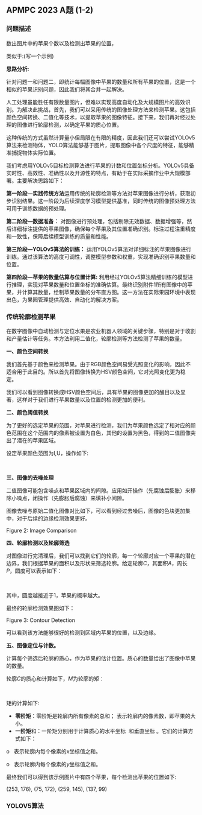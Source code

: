 ## APMPC 2023 A题 (1-2)

### 问题描述

数出图片中的苹果个数以及检测出苹果的位置，

类似于:(写一个示例)



**思路分析:**



针对问题一和问题二，即统计每幅图像中苹果的数量和所有苹果的位置，这是一个相似的苹果识别问题，因此我们将其合并一起解决。

人工处理虽能胜任有限数量图片，但难以实现高度自动化及大规模图片的高效识别。为解决此挑战，首先，我们可以采用传统的图像处理方法来检测苹果。这包括颜色空间转换、二值化等技术，以提取苹果的图像特征。接下来，我们再对经过处理的图像进行轮廓检测，以确定苹果的质心位置。

这种传统的方式虽然计算量小但局限在有限的精度，因此我们还可以尝试YOLOv5算法来检测物体，YOLO算法能够基于图片，提取图像中各个尺度的特征，能够精准捕捉物体实际位置。

我们考虑用YOLOv5目标检测算法进行苹果的计数和位置坐标分析。YOLOv5具备实时性、高效性、准确性以及开源性的特点，有助于在实际采摘作业中大规模部署。主要解决思路如下：

**第一阶段—实践传统方法**运用传统的轮廓检测等方法对苹果图像进行分析，获取初步识别结果。这一阶段为后续深度学习模型提供基准，同时传统的图像预处理方法可用于训练数据的预处理。

**第二阶段—数据准备：** 对图像进行预处理，包括剔除无效数据、数据增强等，然后详细标注提供的苹果图像，确保每个苹果及其位置准确识别。标注过程注重精度和一致性，保障后续模型训练的质量和性能。

**第三阶段—YOLOv5算法的训练：** 运用YOLOv5算法对详细标注的苹果图像进行训练。通过该算法的高度可调性，调整模型参数和权重，实现准确识别苹果数量和位置。

**第四阶段—苹果的数量估算与位置计算:** 利用经过YOLOv5算法精细训练的模型进行推理，实现对苹果数量和位置坐标的准确估算。最终识别附件1所有图像中的苹果，并计算其数量，绘制苹果数量的分布直方图。这一方法在实际果园环境中表现出色，为果园管理提供高效、自动化的解决方案。

### 传统轮廓检测苹果

在数字图像中自动检测与定位水果是农业机器人领域的关键步骤，特别是对于收割和产量估计等任务。本方法利用二值化，轮廓检测等方法检测了苹果的数量。

**一、颜色空间转换**

我们首先基于颜色来检测苹果。由于RGB颜色空间易受光照变化的影响，因此不适合用于此目的。所以首先将图像转换为HSV颜色空间，它对光照变化更为稳定。

我们可以看到图像转换成HSV颜色空间后，具有苹果的图像更加的醒目以及显著，这样对于我们进行苹果数量以及位置的检测更加的便利。

**二、颜色阈值转换**

为了更好的选定苹果的范围，对苹果进行检测，我们为苹果颜色选定了相对应的颜色范围在这个范围内的像素被设置为白色，其他的设置为黑色，得到的二值图像突出了潜在的苹果区域。

设定苹果颜色范围为I,U，操作如下:

                                      

**三、图像的去噪处理**

二值图像可能包含噪点和苹果区域内的间隙。应用如开操作（先腐蚀后膨胀）来移除小噪点，闭操作（先膨胀后腐蚀）来填补小间隙。

图像去噪与原始二值化图像对比如下，可以看到经过去噪后，图像的色块更加集中，对于后续的边缘检测效果更好。

Figure 2: Image Comparison

**四、轮廓检测以及轮廓筛选**

对图像进行完清理后，我们可以找到它们的轮廓，每一个轮廓对应一个苹果的潜在边界，我们根据苹果的面积以及形状来筛选轮廓。给定轮廓*C*，其面积*A*，周长*P*，圆度可以表示如下：

                           

其中，圆度越接近于1，苹果的概率越大。

最终的轮廓检测效果图如下：



Figure 3: Contour Detection

可以看到该方法能够很好的检测到区域内苹果的位置，以及边缘。

**五、图像定位与计数。**

计算每个筛选后轮廓的质心，作为苹果的估计位置。质心的数量给出了图像中苹果的数量。

轮廓*C*的质心和计算如下，*M*为轮廓的矩：

               



矩的计算如下:

- **零阶矩**：零阶矩是轮廓内所有像素的总和； 表示轮廓内的像素数，即苹果的大小。
- **一阶矩**和：一阶矩分别用于计算质心的水平坐标  和垂直坐标 。它们的计算方式如下：

o   表示轮廓内每个像素的*x*坐标值之和。

o   表示轮廓内每个像素的*y*坐标值之和。

最终我们可以得到该示例图片中有四个苹果，每个检测出苹果的位置如下:

(253, 176), (75, 172), (259, 145), (137, 99)



### YOLOV5算法

     
